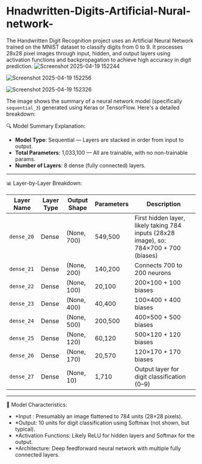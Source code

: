 # Hnadwritten-Digits-Artificial-Nural-network-
The Handwritten Digit Recognition project uses an Artificial Neural Network trained on the MNIST dataset to classify digits from 0 to 9. It processes 28x28 pixel images through input, hidden, and output layers using activation functions and backpropagation to achieve high accuracy in digit prediction.
![Screenshot 2025-04-19 152244](https://github.com/user-attachments/assets/109b8080-0f8a-465a-ba59-2c3d1dc9727e)

![Screenshot 2025-04-19 152256](https://github.com/user-attachments/assets/eba821fb-1b8d-4642-bb45-a5af7b8c92c8)



![Screenshot 2025-04-19 152326](https://github.com/user-attachments/assets/dd5c5634-300d-438a-83ef-d74ff24b8bb0)



The image shows the summary of a neural network model (specifically `sequential_3`) generated using Keras or TensorFlow. Here's a detailed breakdown:

🔍 Model Summary Explanation:

- **Model Type**: Sequential — Layers are stacked in order from input to output.
- **Total Parameters**: 1,033,100 — All are trainable, with no non-trainable params.
- **Number of Layers**: 8 dense (fully connected) layers.

---

 📊 Layer-by-Layer Breakdown:

| Layer Name | Layer Type | Output Shape | Parameters | Description |
|------------|------------|--------------|------------|-------------|
| `dense_20` | Dense | (None, 700) | 549,500 | First hidden layer, likely taking 784 inputs (28x28 image), so: 784×700 + 700 (biases) |
| `dense_21` | Dense | (None, 200) | 140,200 | Connects 700 to 200 neurons |
| `dense_22` | Dense | (None, 100) | 20,100 | 200×100 + 100 biases |
| `dense_23` | Dense | (None, 400) | 40,400 | 100×400 + 400 biases |
| `dense_24` | Dense | (None, 500) | 200,500 | 400×500 + 500 biases |
| `dense_25` | Dense | (None, 120) | 60,120 | 500×120 + 120 biases |
| `dense_26` | Dense | (None, 170) | 20,570 | 120×170 + 170 biases |
| `dense_27` | Dense | (None, 10) | 1,710 | Output layer for digit classification (0–9) |

---

🧠 Model Characteristics:

- *Input : Presumably an image flattened to 784 units (28×28 pixels).
- *Output: 10 units for digit classification using Softmax (not shown, but typical).
- *Activation Functions: Likely ReLU for hidden layers and Softmax for the output.
- *Architecture: Deep feedforward neural network with multiple fully connected layers.


